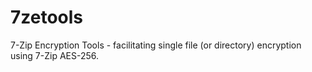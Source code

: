 # 7zetools
7-Zip Encryption Tools - facilitating single file (or directory) encryption using 7-Zip AES-256.
